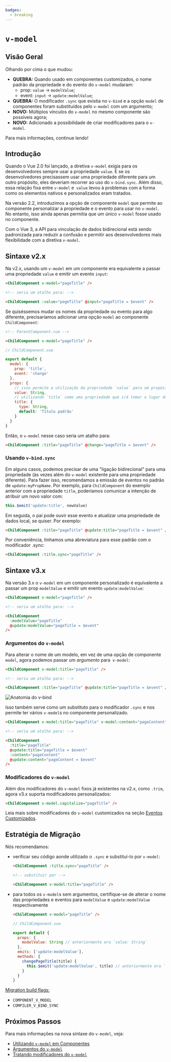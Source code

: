 ```yaml
---
badges:
  - breaking
---
```


# `v-model` <MigrationBadges :badges="$frontmatter.badges" />

## Visão Geral

Olhando por cima o que mudou:

- **QUEBRA:** Quando usado em componentes customizados, o nome padrão da propriedade e do evento do `v-model` mudaram:
  - prop: `value` -> `modelValue`;
  - event: `input` -> `update:modelValue`;
- **QUEBRA:** O modificador `.sync` que existia no `v-bind` e a opção `model` de componentes foram substituídos pelo `v-model` com um argumento;
- **NOVO:** Múltiplos vínculos do `v-model` no mesmo componente são possíveis agora;
- **NOVO:** Adicionado a possibilidade de criar modificadores para o `v-model`.

Para mais informações, continue lendo!

## Introdução

Quando o Vue 2.0 foi lançado, a diretiva `v-model` exigia para os desenvolvedores sempre usar a propriedade `value`. E se os desenvolvedores precisassem usar uma propriedade diferente para um outro propósito, eles deveriam recorrer ao uso do `v-bind.sync`. Além disso, essa relação fixa entre `v-model` e` value` levou à problemas com a forma como os elementos nativos e personalizados eram tratados.

Na versão 2.2, introduzimos a opção de componente `model` que permite ao componente personalizar a propriedade e o evento para usar no `v-model`. No entanto, isso ainda apenas permitia que um único `v-model` fosse usado no componente.

Com o Vue 3, a API para vinculação de dados bidirecional está sendo padronizada para reduzir a confusão e permitir aos desenvolvedores mais flexibilidade com a diretiva `v-model`.

## Sintaxe v2.x

Na v2.x, usando um `v-model` em um componente era equivalente a passar uma propriedade `value` e emitir um evento `input`:

```html
<ChildComponent v-model="pageTitle" />

<!-- seria um atalho para: -->

<ChildComponent :value="pageTitle" @input="pageTitle = $event" />
```

Se quiséssemos mudar os nomes da propriedade ou evento para algo diferente, precisaríamos adicionar uma opção `model` ao componente `ChildComponent`:

```html
<!-- ParentComponent.vue -->

<ChildComponent v-model="pageTitle" />
```

```js
// ChildComponent.vue

export default {
  model: {
    prop: 'title',
    event: 'change'
  },
  props: {
    // isso permite a utilização da propriedade `value` para um propósito diferente
    value: String,
    // utilizando `title` como uma propriedade que irá tomar o lugar do `value`
    title: {
      type: String,
      default: 'Título padrão'
    }
  }
}
```

Então, o `v-model` nesse caso seria um atalho para:

```html
<ChildComponent :title="pageTitle" @change="pageTitle = $event" />
```

### Usando `v-bind.sync`

Em alguns casos, podemos precisar de uma "ligação bidirecional" para uma propriedade (às vezes além do `v-model` existente para uma propriedade diferente). Para fazer isso, recomendamos a emissão de eventos no padrão de `update:myPropName`. Por exemplo, para `ChildComponent` do exemplo anterior com a propriedade `title`, poderíamos comunicar a intenção de atribuir um novo valor com:

```js
this.$emit('update:title', newValue)
```

Em seguida, o pai pode ouvir esse evento e atualizar uma propriedade de dados local, se quiser. Por exemplo:

```html
<ChildComponent :title="pageTitle" @update:title="pageTitle = $event" />
```

Por conveniência, tínhamos uma abreviatura para esse padrão com o modificador .sync:

```html
<ChildComponent :title.sync="pageTitle" />
```

## Sintaxe v3.x

Na versão 3.x o `v-model` em um componente personalizado é equivalente a passar um prop `modelValue` e emitir um evento `update:modelValue`:

```html
<ChildComponent v-model="pageTitle" />

<!-- seria um atalho para: -->

<ChildComponent
  :modelValue="pageTitle"
  @update:modelValue="pageTitle = $event"
/>
```

### Argumentos do `v-model`

Para alterar o nome de um modelo, em vez de uma opção de componente `model`, agora podemos passar um _argumento_ para` v-model`:

```html
<ChildComponent v-model:title="pageTitle" />

<!-- seria um atalho para: -->

<ChildComponent :title="pageTitle" @update:title="pageTitle = $event" />
```

![Anatomia do v-bind](/images/v-bind-instead-of-sync.png)

Isso também serve como um substituto para o modificador `.sync` e nos permite ter vários `v-model`s no componente personalizado.

```html
<ChildComponent v-model:title="pageTitle" v-model:content="pageContent" />

<!-- seria um atalho para: -->

<ChildComponent
  :title="pageTitle"
  @update:title="pageTitle = $event"
  :content="pageContent"
  @update:content="pageContent = $event"
/>
```

### Modificadores do `v-model`

Além dos modificadores do `v-model` fixos já existentes na v2.x, como `.trim`, agora v3.x suporta modificadores personalizados:

```html
<ChildComponent v-model.capitalize="pageTitle" />
```

Leia mais sobre modificadores do `v-model` customizados na seção [Eventos Customizados](../component-custom-events.html#handling-v-model-modifiers).

## Estratégia de Migração

Nós recomendamos:

- verificar seu código aonde utilizado o `.sync` e substituí-lo por `v-model`:

  ```html
  <ChildComponent :title.sync="pageTitle" />

  <!-- substituir por -->

  <ChildComponent v-model:title="pageTitle" />
  ```

- para todos os `v-model`s sem argumentos, certifique-se de alterar o nome das propriedades e eventos para `modelValue` e `update:modelValue` respectivamente

  ```html
  <ChildComponent v-model="pageTitle" />
  ```

  ```js
  // ChildComponent.vue

  export default {
    props: {
      modelValue: String // anteriormente era `value: String`
    },
    emits: ['update:modelValue'],
    methods: {
      changePageTitle(title) {
        this.$emit('update:modelValue', title) // anteriormente era `this.$emit('input', title)`
      }
    }
  }
  ```

[Migration build flags:](migration-build.html#compat-configuration)

- `COMPONENT_V_MODEL`
- `COMPILER_V_BIND_SYNC`

## Próximos Passos

Para mais informações na nova sintaxe do `v-model`, veja:

- [Utilizando `v-model` em Componentes](../component-basics.html#using-v-model-on-components)
- [Argumentos do `v-model`](../component-custom-events.html#v-model-arguments)
- [Tratando modificadores do `v-model`](../component-custom-events.html#handling-v-model-modifiers)

